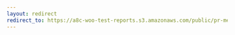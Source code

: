 ```yaml
---
layout: redirect
redirect_to: https://a8c-woo-test-reports.s3.amazonaws.com/public/pr-merge/43702/api/index.html
---
```


